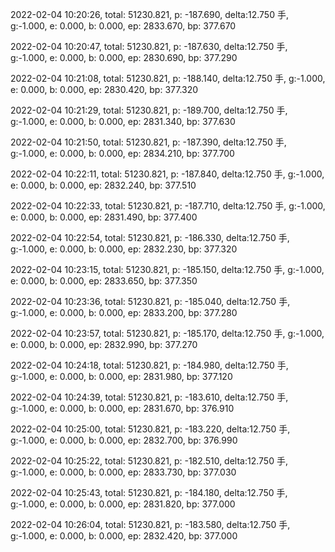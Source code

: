 2022-02-04 10:20:26, total: 51230.821, p: -187.690, delta:12.750 手, g:-1.000, e: 0.000, b: 0.000, ep: 2833.670, bp: 377.670

2022-02-04 10:20:47, total: 51230.821, p: -187.630, delta:12.750 手, g:-1.000, e: 0.000, b: 0.000, ep: 2830.690, bp: 377.290

2022-02-04 10:21:08, total: 51230.821, p: -188.140, delta:12.750 手, g:-1.000, e: 0.000, b: 0.000, ep: 2830.420, bp: 377.320

2022-02-04 10:21:29, total: 51230.821, p: -189.700, delta:12.750 手, g:-1.000, e: 0.000, b: 0.000, ep: 2831.340, bp: 377.630

2022-02-04 10:21:50, total: 51230.821, p: -187.390, delta:12.750 手, g:-1.000, e: 0.000, b: 0.000, ep: 2834.210, bp: 377.700

2022-02-04 10:22:11, total: 51230.821, p: -187.840, delta:12.750 手, g:-1.000, e: 0.000, b: 0.000, ep: 2832.240, bp: 377.510

2022-02-04 10:22:33, total: 51230.821, p: -187.710, delta:12.750 手, g:-1.000, e: 0.000, b: 0.000, ep: 2831.490, bp: 377.400

2022-02-04 10:22:54, total: 51230.821, p: -186.330, delta:12.750 手, g:-1.000, e: 0.000, b: 0.000, ep: 2832.230, bp: 377.320

2022-02-04 10:23:15, total: 51230.821, p: -185.150, delta:12.750 手, g:-1.000, e: 0.000, b: 0.000, ep: 2833.650, bp: 377.350

2022-02-04 10:23:36, total: 51230.821, p: -185.040, delta:12.750 手, g:-1.000, e: 0.000, b: 0.000, ep: 2833.200, bp: 377.280

2022-02-04 10:23:57, total: 51230.821, p: -185.170, delta:12.750 手, g:-1.000, e: 0.000, b: 0.000, ep: 2832.990, bp: 377.270

2022-02-04 10:24:18, total: 51230.821, p: -184.980, delta:12.750 手, g:-1.000, e: 0.000, b: 0.000, ep: 2831.980, bp: 377.120

2022-02-04 10:24:39, total: 51230.821, p: -183.610, delta:12.750 手, g:-1.000, e: 0.000, b: 0.000, ep: 2831.670, bp: 376.910

2022-02-04 10:25:00, total: 51230.821, p: -183.220, delta:12.750 手, g:-1.000, e: 0.000, b: 0.000, ep: 2832.700, bp: 376.990

2022-02-04 10:25:22, total: 51230.821, p: -182.510, delta:12.750 手, g:-1.000, e: 0.000, b: 0.000, ep: 2833.730, bp: 377.030

2022-02-04 10:25:43, total: 51230.821, p: -184.180, delta:12.750 手, g:-1.000, e: 0.000, b: 0.000, ep: 2831.820, bp: 377.000

2022-02-04 10:26:04, total: 51230.821, p: -183.580, delta:12.750 手, g:-1.000, e: 0.000, b: 0.000, ep: 2832.420, bp: 377.000